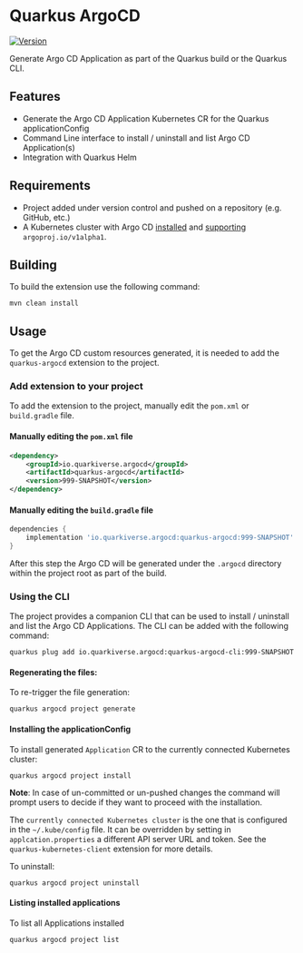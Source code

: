 # Quarkus ArgoCD

[![Version](https://img.shields.io/maven-central/v/io.quarkiverse.argocd/quarkus-argocd?logo=apache-maven&style=flat-square)](https://central.sonatype.com/artifact/io.quarkiverse.argocd/quarkus-argocd-parent)

Generate Argo CD Application as part of the Quarkus build or the Quarkus CLI.

## Features

- Generate the Argo CD Application Kubernetes CR for the Quarkus applicationConfig
- Command Line interface to install / uninstall and list Argo CD Application(s)
- Integration with Quarkus Helm

## Requirements
- Project added under version control and pushed on a repository (e.g. GitHub, etc.)
- A Kubernetes cluster with Argo CD [installed](https://argo-cd.readthedocs.io/en/stable/getting_started/#1-install-argo-cd) and [supporting](https://argo-cd.readthedocs.io/en/stable/user-guide/applicationConfig-specification/) `argoproj.io/v1alpha1`.

## Building

To build the extension use the following command:

```shell
mvn clean install
```

## Usage

To get the Argo CD custom resources generated, it is needed to add the `quarkus-argocd` extension to the project.

### Add extension to your project 

To add the extension to the project, manually edit the `pom.xml` or `build.gradle` file.

#### Manually editing the `pom.xml` file

```xml
<dependency>
    <groupId>io.quarkiverse.argocd</groupId>
    <artifactId>quarkus-argocd</artifactId>
    <version>999-SNAPSHOT</version>
</dependency>
```

#### Manually editing the `build.gradle` file

```groovy
dependencies {
    implementation 'io.quarkiverse.argocd:quarkus-argocd:999-SNAPSHOT'
}
```

After this step the Argo CD will be generated under the `.argocd` directory within the project root as part of the build.

### Using the CLI

The project provides a companion CLI that can be used to install / uninstall and list the Argo CD Applications.
The CLI can be added with the following command:

```shell
quarkus plug add io.quarkiverse.argocd:quarkus-argocd-cli:999-SNAPSHOT
```

#### Regenerating the files:

To re-trigger the file generation:

```shell
quarkus argocd project generate
```

#### Installing the applicationConfig

To install generated `Application` CR to the currently connected Kubernetes cluster:

```shell
quarkus argocd project install
```
**Note**: In case of un-committed or un-pushed changes the command will prompt users to decide if they want to proceed with the installation.

The `currently connected Kubernetes cluster` is the one that is configured in the `~/.kube/config` file.
It can be overridden by setting in `applcation.properties` a different API server URL and token. See the `quarkus-kubernetes-client` extension for more details.

To uninstall:

```shell
quarkus argocd project uninstall
```

#### Listing installed applications

To list all Applications installed

```shell
quarkus argocd project list
```
